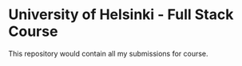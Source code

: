# University of Helsinki - Full Stack Course

This repository would contain all my submissions for course.
